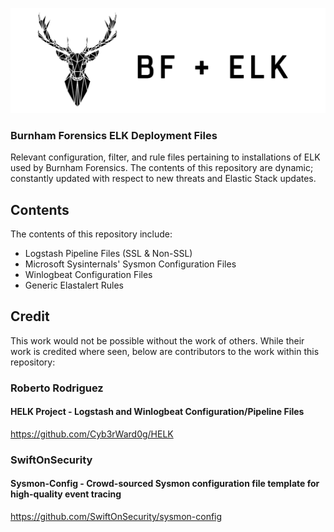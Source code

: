 ![Screenshot](/images/bf+elk.PNG)
### Burnham Forensics ELK Deployment Files
Relevant configuration, filter, and rule files pertaining to installations of ELK used by Burnham Forensics. The contents of this repository are dynamic; constantly updated with respect to new threats and Elastic Stack updates. 

## Contents
The contents of this repository include:
- Logstash Pipeline Files (SSL & Non-SSL)
- Microsoft Sysinternals' Sysmon Configuration Files
- Winlogbeat Configuration Files
- Generic Elastalert Rules

## Credit
This work would not be possible without the work of others. While their work is credited where seen, below are contributors to the work within this repository:

### Roberto Rodriguez
#### HELK Project - Logstash and Winlogbeat Configuration/Pipeline Files
https://github.com/Cyb3rWard0g/HELK

### SwiftOnSecurity
#### Sysmon-Config - Crowd-sourced Sysmon configuration file template for high-quality event tracing 
https://github.com/SwiftOnSecurity/sysmon-config

